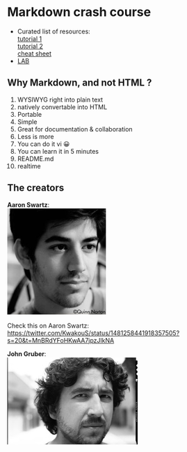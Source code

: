 # Markdown crash course
* Curated list of resources:  
  [tutorial 1](https://www.markdowntutorial.com/)  
  [tutorial 2](https://commonmark.org/help/tutorial)  
  [cheat sheet](https://www.markdownguide.org/cheat-sheet/)  
 * [LAB](./lab.md)
   
## Why Markdown, and not HTML ?

1. WYSIWYG right into plain text
2. natively convertable into HTML
3. Portable  
4. Simple  
5. Great for documentation & collaboration  
6. Less is more  
7. You can do it vi 😀
8. You can learn it in 5 minutes
9. README.md
10. realtime 

## The creators
**Aaron Swartz**:  
![Aaron Swartz](./swartz.jpg)  

Check this on Aaron Swartz: https://twitter.com/KwakouS/status/1481258441918357505?s=20&t=MnBRdYFoHKwAA7jpzJlkNA  

**John Gruber**:  
![John Gruber](./jgruber.jpeg)  






  
